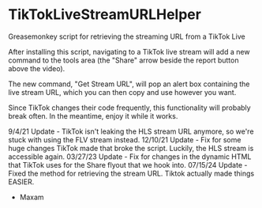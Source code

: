 # TikTokLiveStreamURLHelper
Greasemonkey script for retrieving the streaming URL from a TikTok Live

After installing this script, navigating to a TikTok live stream will add a new command to the 
tools area (the "Share" arrow beside the report button above the video).

The new command, "Get Stream URL", will pop an alert box containing the live stream URL, which you can then
copy and use however you want.

Since TikTok changes their code frequently, this functionality will probably break often. In the meantime, 
enjoy it while it works.

9/4/21 Update - TikTok isn't leaking the HLS stream URL anymore, so we're stuck with using the FLV stream instead.
12/10/21 Update - Fix for some huge changes TikTok made that broke the script. Luckily, the HLS stream is accessible again. 
03/27/23 Update - Fix for changes in the dynamic HTML that TikTok uses for the Share flyout that we hook into.
07/15/24 Update - Fixed the method for retrieving the stream URL. Tiktok actually made things EASIER.
- Maxam
